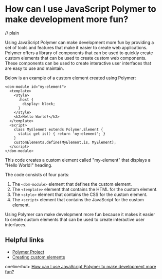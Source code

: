 # How can I use JavaScript Polymer to make development more fun?
// plain

Using JavaScript Polymer can make development more fun by providing a set of tools and features that make it easier to create web applications. Polymer offers a library of components that can be used to quickly create custom elements that can be used to create custom web components. These components can be used to create interactive user interfaces that are easy to use and maintain.

Below is an example of a custom element created using Polymer:

```
<dom-module id="my-element">
  <template>
    <style>
      :host {
        display: block;
      }
    </style>
    <h2>Hello World!</h2>
  </template>
  <script>
    class MyElement extends Polymer.Element {
      static get is() { return 'my-element'; }
    }
    customElements.define(MyElement.is, MyElement);
  </script>
</dom-module>
```

This code creates a custom element called "my-element" that displays a "Hello World!" heading.

The code consists of four parts:

1. The `<dom-module>` element that defines the custom element.
2. The `<template>` element that contains the HTML for the custom element.
3. The `<style>` element that contains the CSS for the custom element.
4. The `<script>` element that contains the JavaScript for the custom element.

Using Polymer can make development more fun because it makes it easier to create custom elements that can be used to create interactive user interfaces.

## Helpful links

- [Polymer Project](https://www.polymer-project.org/)
- [Creating custom elements](https://www.polymer-project.org/2.0/docs/devguide/custom-elements)

onelinerhub: [How can I use JavaScript Polymer to make development more fun?](https://onelinerhub.com/javascript-polymer/how-can-i-use-javascript-polymer-to-make-development-more-fun)